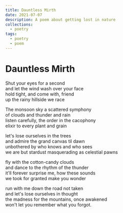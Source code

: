 ```yaml
---
title: Dauntless Mirth
date: 2021-07-07
description: A poem about getting lost in nature
collections:
  - poetry
tags:
  - poetry
  - poem
---
```


# Dauntless Mirth

Shut your eyes for a second\
and let the wind wash over your face\
hold tight, and come with, friend\
up the rainy hillside we race

The monsoon sky a scattered symphony\
of clouds and thunder and rain\
listen carefully, the order in the cacophony\
elixir to every plant and grain

let's lose ourselves in the trees\
and admire the grand canvas til dawn\
unbothered by who knows and who sees\
we are but stardust masquerading as celestial pawns

fly with the cotton-candy clouds\
and dance to the rhythm of the thunder\
it'll forever surprise me, how these sounds\
we took for granted make you wonder

run with me down the road not taken\
and let's lose ourselves in thought\
the madness for the mountains, once awakened\
won't let you remember what you forgot.
